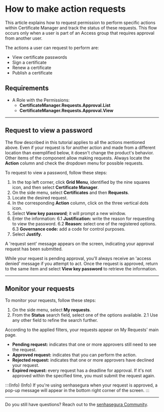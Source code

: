 # How to make action requests

This article explains how to request permission to perform specific actions within Certificate Manager and track the status of these requests. This flow occurs only when a user is part of an Access group that requires approval from another user.

The actions a user can request to perform are:

- View certificate passwords
- Sign a certificate
- Renew a certificate
- Publish a certificate

## Requirements

- A Role with the Permissions:
  - **CertificateManager.Requests.Approval.List**
  - **CertificateManager.Requests.Approval.View**

---

## Request to view a password

The flow described in this tutorial applies to all the actions mentioned above. Even if your request is for another action and made from a different location than exemplified below, it doesn't change the product's behavior. Other items of the component allow making requests. Always locate the **Action** column and check the dropdown menu for possible requests.

To request to view a password, follow these steps:

1. In the top left corner, click **Grid Menu**, identified by the nine squares icon, and then select **Certificate Manager**.
2. On the side menu, select **Certificates** and then **Requests**.
3. Locate the desired request.
4. In the corresponding **Action** column, click on the three vertical dots icon.
5. Select **View key password**; it will prompt a new window.
6. Enter the information:
    6.1 **Justification:** write the reason for requesting to view the password.
    6.2 **Reason:** select one of the registered options.
    6.3 **Governance code:** add a code for control purposes.
7. Select **Justify**.

A 'request sent' message appears on the screen, indicating your approval request has been submitted.

While your request is pending approval, you'll always receive an 'access denied' message if you attempt to act. Once the request is approved, return to the same item and select **View key password** to retrieve the information.

---

## Monitor your requests

To monitor your requests, follow these steps:

1. On the side menu, select **My requests**.
2. From the **Status** search field, select one of the options available.
    2.1 Use any other field to refine the search further.

According to the applied filters, your requests appear on My Requests' main page.

- **Pending request:** indicates that one or more approvers still need to see the request.
- **Approved request:** indicates that you can perform the action.
- **Rejected request:** indicates that one or more approvers have declined your request.
- **Expired request:** every request has a deadline for approval. If it's not approved within the specified time, you must submit the request again.

<!-- Fix callout -->
:::(Info) (Info)
If you're using senhasegura when your request is approved, a pop-up message will appear in the bottom right corner of the screen.
:::

---

Do you still have questions? Reach out to the [senhasegura Community](https://community.senhasegura.io/).

